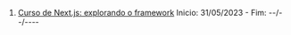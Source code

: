 1. [Curso de Next.js: explorando o framework](https://cursos.alura.com.br/course/next-js-iniciando-framework) Inicio: 31/05/2023 - Fim: --/--/----
